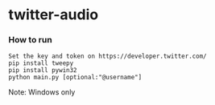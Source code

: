 # twitter-audio

### How to run

```
Set the key and token on https://developer.twitter.com/
pip install tweepy
pip install pywin32
python main.py [optional:"@username"]
```

Note: Windows only
